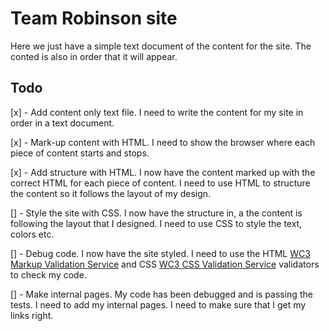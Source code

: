 # Team Robinson site

Here we just have a simple text document of the content for the site. The conted is also in order that it will appear.

## Todo
[x] - Add content only text file. I need to write the content for my site in order in a text document.

[x] - Mark-up content with HTML. I need to show the browser where each piece of content starts and stops.

[x] - Add structure with HTML. I now have the content marked up with the correct HTML for each piece of content. I need to use HTML to structure the content so it follows the layout of my design.

[] - Style the site with CSS. I now have the structure in, a the content is following the layout that I designed. I need to use CSS to style the text, colors etc.

[] - Debug code. I now have the site styled. I need to use the HTML [WC3 Markup Validation Service](https://validator.w3.org/) and CSS [WC3 CSS Validation Service](https://jigsaw.w3.org/css-validator/) validators to check my code.

[] - Make internal pages. My code has been debugged and is passing the tests. I need to add my internal pages. I need to make sure that I get my links right.
